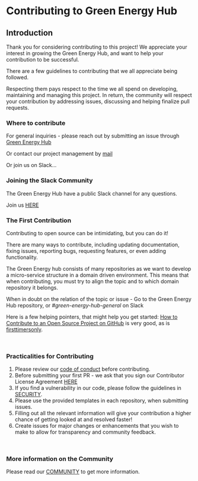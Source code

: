 # Contributing to Green Energy Hub

## Introduction

Thank you for considering contributing to this project!
We appreciate your interest in growing the Green Energy Hub, and want to help your contribution to be successful.

There are a few guidelines to contributing that we all appreciate being followed.

Respecting them pays respect to the time we all spend on developing, maintaining and managing this project.
In return, the community will respect your contribution by addressing issues, discussing and helping finalize pull requests.

### Where to contribute

For general inquiries - please reach out by submitting an issue through [Green Energy Hub](https://github.com/Energinet-DataHub/green-energy-hub)

Or contact our project management by [mail](mailto:greenenergyhub@energinet.dk)

Or join us on Slack...

### Joining the Slack Community

The Green Energy Hub have a public Slack channel for any questions.

Join us [HERE](https://join.slack.com/t/greenenergyhub/shared_invite/zt-ik120p69-h8sysERkqRGS0Fj6adKqBw)

### The First Contribution

Contributing to open source can be intimidating, but you can do it!

There are many ways to contribute, including updating documentation, fixing issues, reporting bugs, requesting features, or even adding functionality.

The Green Energy hub consists of many repositories as we want to develop a micro-service structure in a domain driven environment. This means that when contributing, you must try to align the topic and to which domain repository it belongs.

When in doubt on the relation of the topic or issue - Go to the Green Energy Hub repository, or *#green-energy-hub-general* on Slack

Here is a few helping pointers, that might help you get started:
[How to Contribute to an Open Source Project on GitHub](https://egghead.io/courses/how-to-contribute-to-an-open-source-project-on-github) is very good, as is [firsttimersonly](https://www.firsttimersonly.com/).

<br>

### Practicalities for Contributing

<!-- markdown-link-check-disable -->

1. Please review our [code of conduct](https://github.com/Energinet-DataHub/green-energy-hub/blob/main/docs/code-of-conduct.md) before contributing.
2. Before submitting your first PR -  we ask that you sign our Contributor License Agreement [HERE]( https://cla-assistant.io/Energinet-DataHub/green-energy-hub)
3. If you find a vulnerability in our code, please follow the guidelines in [SECURITY](SECURITY.md).
4. Please use the provided templates in each repository, when submitting issues.
5. Filling out all the relevant information will give your contribution a higher chance of getting looked at and resolved faster!
6. Create issues for major changes or enhancements that you wish to make to allow for transparency and community feedback.

<!-- markdown-link-check-enable -->

<br>

### More information on the Community

Please read our [COMMUNITY](COMMUNITY.md) to get more information.
